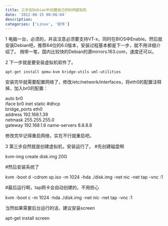 ```yaml
---
title: 三步在Debian中创建自己的KVM虚拟机
date: '2012-08-15 08:06:04'
description: 
categories: ['Linux', '软件']
---
```


1 电脑一台，必须的，并且注意必须要支持VT-x，同时在BIOS中Enable。然后就安装Debian吧，推荐64位的6.0版本，安装过程基本都是下一步，就不用详细介绍了。
  捎带一笔，国内比较快的Debian的源mirrors.163.com，速度还可以。

2 下一步就是要安装虚拟机软件了。 

    apt-get install qemu-kvm bridge-utils uml-utilities


  安装完毕就需要配置网络了，修改/etc/network/interfaces，将eth0的配置注释掉，加入br0的配置：

auto br0  
iface br0 inet static #dhcp  
bridge_ports eth0  
address 192.168.1.39  
netmask 255.255.255.0  
gateway 192.168.1.6
name-servers 8.8.8.8


修改完毕记得重启网络，实在不行就重启吧。

3 第三步自然就是创建虚拟机，安装运行了。
#先创建磁盘啊

kvm-img create disk.img 20G

#然后安装系统了

kvm -boot d -cdrom xp.iso -m 1024 -hda ./disk.img -net nic -net tap -vnc :1

#最后运行啊，tap网卡会自动创建的，不用担心

kvm -boot c -m 1024 -hda ./disk.img -net nic -net tap -vnc :1


当然如果需要后台运行的话，建议安装screen

apt-get install screen
